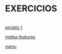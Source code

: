 # EXERCICIOS

<br>
<a href="https://gabrieel-marques-do-nascimento.github.io/EXERCICIOS-html-css/Modulo 4/cap 23/projeto 1/index.html">projeto 1<a/>


 
<a href="https://gabrieel-marques-do-nascimento.github.io/EXERCICIOS-html-css/Modulo%204/cap%2025%20telas/midea%20features/mq002.html"  id= " " >midea features</a> 


<a href="https://gabrieel-marques-do-nascimento.github.io/EXERCICIOS-html-css/Modulo%204/cap%2025%20telas/menu/index.html">menu</a>